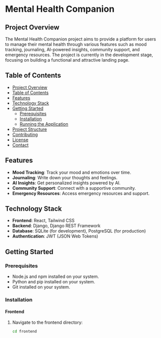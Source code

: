 # Mental Health Companion

## Project Overview

The Mental Health Companion project aims to provide a platform for users to manage their mental health through various features such as mood tracking, journaling, AI-powered insights, community support, and emergency resources. The project is currently in the development stage, focusing on building a functional and attractive landing page.

## Table of Contents

- [Project Overview](#project-overview)
- [Table of Contents](#table-of-contents)
- [Features](#features)
- [Technology Stack](#technology-stack)
- [Getting Started](#getting-started)
  - [Prerequisites](#prerequisites)
  - [Installation](#installation)
  - [Running the Application](#running-the-application)
- [Project Structure](#project-structure)
- [Contributing](#contributing)
- [License](#license)
- [Contact](#contact)

## Features

- **Mood Tracking**: Track your mood and emotions over time.
- **Journaling**: Write down your thoughts and feelings.
- **AI Insights**: Get personalized insights powered by AI.
- **Community Support**: Connect with a supportive community.
- **Emergency Resources**: Access emergency resources and support.

## Technology Stack

- **Frontend**: React, Tailwind CSS
- **Backend**: Django, Django REST Framework
- **Database**: SQLite (for development), PostgreSQL (for production)
- **Authentication**: JWT (JSON Web Tokens)

## Getting Started

### Prerequisites

- Node.js and npm installed on your system.
- Python and pip installed on your system.
- Git installed on your system.

### Installation

#### Frontend

1. Navigate to the frontend directory:

   ```bash
   cd frontend
